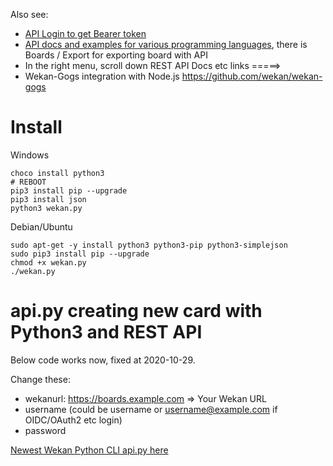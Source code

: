 Also see:
- [API Login to get Bearer token](https://github.com/wekan/wekan/wiki/REST-API#example-call---as-form-data)
- [API docs and examples for various programming languages](https://wekan.github.io/api/), there is Boards / Export for exporting board with API
- In the right menu, scroll down REST API Docs etc links =====>
- Wekan-Gogs integration with Node.js https://github.com/wekan/wekan-gogs

# Install

Windows
```
choco install python3
# REBOOT
pip3 install pip --upgrade
pip3 install json
python3 wekan.py
```
Debian/Ubuntu
```
sudo apt-get -y install python3 python3-pip python3-simplejson
sudo pip3 install pip --upgrade
chmod +x wekan.py
./wekan.py
```

# api.py creating new card with Python3 and REST API

Below code works now, fixed at 2020-10-29.

Change these:
- wekanurl: https://boards.example.com => Your Wekan URL
- username (could be username or username@example.com if OIDC/OAuth2 etc login)
- password

[Newest Wekan Python CLI api.py here](https://github.com/wekan/wekan/blob/master/api.py)
